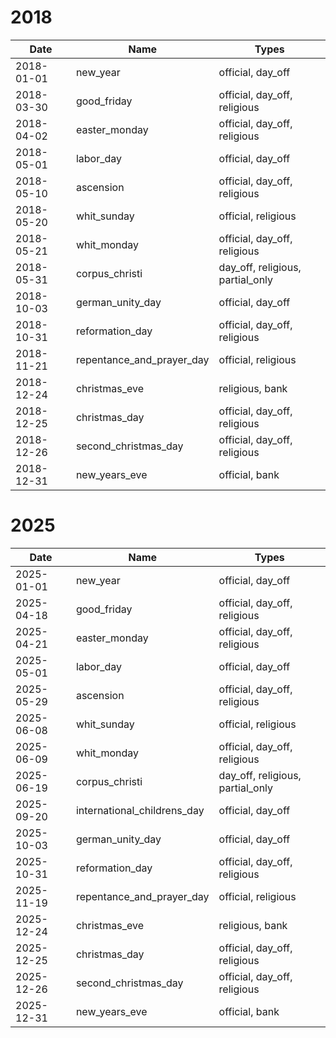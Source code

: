 # 2018

| Date       | Name                      | Types                            |
|------------|---------------------------|----------------------------------|
| 2018-01-01 | new_year                  | official, day_off                |
| 2018-03-30 | good_friday               | official, day_off, religious     |
| 2018-04-02 | easter_monday             | official, day_off, religious     |
| 2018-05-01 | labor_day                 | official, day_off                |
| 2018-05-10 | ascension                 | official, day_off, religious     |
| 2018-05-20 | whit_sunday               | official, religious              |
| 2018-05-21 | whit_monday               | official, day_off, religious     |
| 2018-05-31 | corpus_christi            | day_off, religious, partial_only |
| 2018-10-03 | german_unity_day          | official, day_off                |
| 2018-10-31 | reformation_day           | official, day_off, religious     |
| 2018-11-21 | repentance_and_prayer_day | official, religious              |
| 2018-12-24 | christmas_eve             | religious, bank                  |
| 2018-12-25 | christmas_day             | official, day_off, religious     |
| 2018-12-26 | second_christmas_day      | official, day_off, religious     |
| 2018-12-31 | new_years_eve             | official, bank                   |

# 2025

| Date       | Name                        | Types                            |
|------------|-----------------------------|----------------------------------|
| 2025-01-01 | new_year                    | official, day_off                |
| 2025-04-18 | good_friday                 | official, day_off, religious     |
| 2025-04-21 | easter_monday               | official, day_off, religious     |
| 2025-05-01 | labor_day                   | official, day_off                |
| 2025-05-29 | ascension                   | official, day_off, religious     |
| 2025-06-08 | whit_sunday                 | official, religious              |
| 2025-06-09 | whit_monday                 | official, day_off, religious     |
| 2025-06-19 | corpus_christi              | day_off, religious, partial_only |
| 2025-09-20 | international_childrens_day | official, day_off                |
| 2025-10-03 | german_unity_day            | official, day_off                |
| 2025-10-31 | reformation_day             | official, day_off, religious     |
| 2025-11-19 | repentance_and_prayer_day   | official, religious              |
| 2025-12-24 | christmas_eve               | religious, bank                  |
| 2025-12-25 | christmas_day               | official, day_off, religious     |
| 2025-12-26 | second_christmas_day        | official, day_off, religious     |
| 2025-12-31 | new_years_eve               | official, bank                   |
